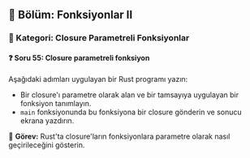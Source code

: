 ## 📘 Bölüm: Fonksiyonlar II  
### 🔹 Kategori: Closure Parametreli Fonksiyonlar  
#### ❓ Soru 55: Closure parametreli fonksiyon

Aşağıdaki adımları uygulayan bir Rust programı yazın:

- Bir closure'ı parametre olarak alan ve bir tamsayıya uygulayan bir fonksiyon tanımlayın.
- `main` fonksiyonunda bu fonksiyona bir closure gönderin ve sonucu ekrana yazdırın.

🔧 **Görev:** Rust'ta closure'ların fonksiyonlara parametre olarak nasıl geçirileceğini gösterin.
